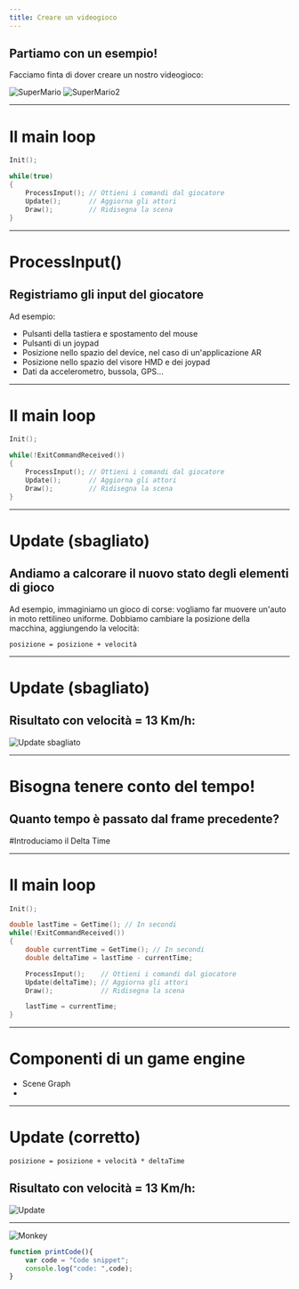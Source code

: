 ```yaml
---
title: Creare un videogioco
---
```


## Partiamo con un esempio!

Facciamo finta di dover creare un nostro videogioco:

![SuperMario](./super-mario.gif) ![SuperMario2](./super-mario2.gif)

---
# Il main loop

```cpp
Init();

while(true)
{
    ProcessInput(); // Ottieni i comandi dal giocatore
    Update();       // Aggiorna gli attori
    Draw();         // Ridisegna la scena
}
```
---

# ProcessInput()

## Registriamo gli input del giocatore

Ad esempio:
- Pulsanti della tastiera e spostamento del mouse
- Pulsanti di un joypad
- Posizione nello spazio del device, nel caso di un'applicazione AR
- Posizione nello spazio del visore HMD e dei joypad
- Dati da accelerometro, bussola, GPS...

---
# Il main loop

```cpp
Init();

while(!ExitCommandReceived())
{
    ProcessInput(); // Ottieni i comandi dal giocatore
    Update();       // Aggiorna gli attori
    Draw();         // Ridisegna la scena
}
```

---

# Update (sbagliato)
## Andiamo a calcorare il nuovo stato degli elementi di gioco
Ad esempio, immaginiamo un gioco di corse: vogliamo far muovere un'auto in moto rettilineo uniforme.
Dobbiamo cambiare la posizione della macchina, aggiungendo la velocità:

`posizione = posizione + velocità`

--- 

# Update (sbagliato)
## Risultato con velocità = 13 Km/h:

![Update sbagliato](./bad-update.gif)

---

# Bisogna tenere conto del tempo!
## Quanto tempo è passato dal frame precedente?

#Introduciamo il Delta Time

---

# Il main loop

```cpp
Init();

double lastTime = GetTime(); // In secondi
while(!ExitCommandReceived())
{
    double currentTime = GetTime(); // In secondi
    double deltaTime = lastTime - currentTime;

    ProcessInput();    // Ottieni i comandi dal giocatore
    Update(deltaTime); // Aggiorna gli attori
    Draw();            // Ridisegna la scena

    lastTime = currentTime;
}
```
---

# Componenti di un game engine
- Scene Graph
- 

---

# Update (corretto)

`posizione = posizione + velocità * deltaTime`

## Risultato con velocità = 13 Km/h:

![Update](./update.gif)

---

![Monkey](//i.imgur.com/PnbINJ6.gif)

```js
function printCode(){
    var code = "Code snippet";
    console.log("code: ",code);
}
```